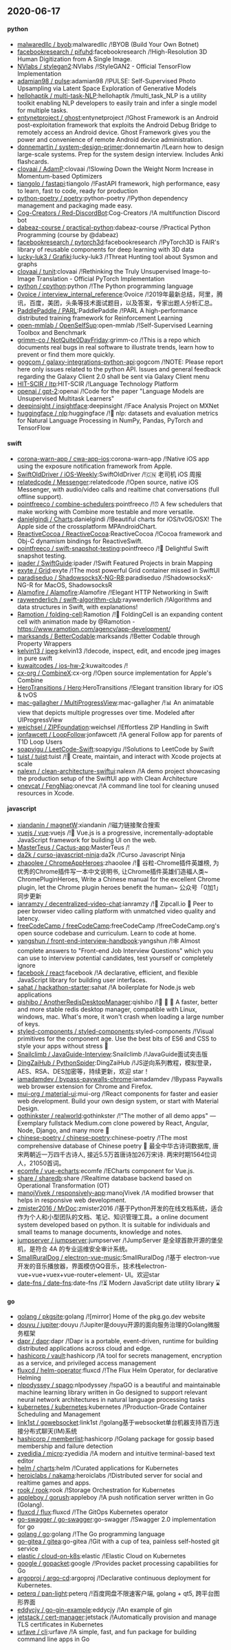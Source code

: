## 2020-06-17

#### python
* [malwaredllc / byob](https://github.com/malwaredllc/byob):malwaredllc /!BYOB (Build Your Own Botnet)
* [facebookresearch / pifuhd](https://github.com/facebookresearch/pifuhd):facebookresearch /!High-Resolution 3D Human Digitization from A Single Image.
* [NVlabs / stylegan2](https://github.com/NVlabs/stylegan2):NVlabs /!StyleGAN2 - Official TensorFlow Implementation
* [adamian98 / pulse](https://github.com/adamian98/pulse):adamian98 /!PULSE: Self-Supervised Photo Upsampling via Latent Space Exploration of Generative Models
* [hellohaptik / multi-task-NLP](https://github.com/hellohaptik/multi-task-NLP):hellohaptik /!multi_task_NLP is a utility toolkit enabling NLP developers to easily train and infer a single model for multiple tasks.
* [entynetproject / ghost](https://github.com/entynetproject/ghost):entynetproject /!Ghost Framework is an Android post-exploitation framework that exploits the Android Debug Bridge to remotely access an Android device. Ghost Framework gives you the power and convenience of remote Android device administration.
* [donnemartin / system-design-primer](https://github.com/donnemartin/system-design-primer):donnemartin /!Learn how to design large-scale systems. Prep for the system design interview. Includes Anki flashcards.
* [clovaai / AdamP](https://github.com/clovaai/AdamP):clovaai /!Slowing Down the Weight Norm Increase in Momentum-based Optimizers
* [tiangolo / fastapi](https://github.com/tiangolo/fastapi):tiangolo /!FastAPI framework, high performance, easy to learn, fast to code, ready for production
* [python-poetry / poetry](https://github.com/python-poetry/poetry):python-poetry /!Python dependency management and packaging made easy.
* [Cog-Creators / Red-DiscordBot](https://github.com/Cog-Creators/Red-DiscordBot):Cog-Creators /!A multifunction Discord bot
* [dabeaz-course / practical-python](https://github.com/dabeaz-course/practical-python):dabeaz-course /!Practical Python Programming (course by @dabeaz)
* [facebookresearch / pytorch3d](https://github.com/facebookresearch/pytorch3d):facebookresearch /!PyTorch3D is FAIR's library of reusable components for deep learning with 3D data
* [lucky-luk3 / Grafiki](https://github.com/lucky-luk3/Grafiki):lucky-luk3 /!Threat Hunting tool about Sysmon and graphs
* [clovaai / tunit](https://github.com/clovaai/tunit):clovaai /!Rethinking the Truly Unsupervised Image-to-Image Translation - Official PyTorch Implementation
* [python / cpython](https://github.com/python/cpython):python /!The Python programming language
* [0voice / interview_internal_reference](https://github.com/0voice/interview_internal_reference):0voice /!2019年最新总结，阿里，腾讯，百度，美团，头条等技术面试题目，以及答案，专家出题人分析汇总。
* [PaddlePaddle / PARL](https://github.com/PaddlePaddle/PARL):PaddlePaddle /!PARL A high-performance distributed training framework for Reinforcement Learning
* [open-mmlab / OpenSelfSup](https://github.com/open-mmlab/OpenSelfSup):open-mmlab /!Self-Supervised Learning Toolbox and Benchmark
* [grimm-co / NotQuite0DayFriday](https://github.com/grimm-co/NotQuite0DayFriday):grimm-co /!This is a repo which documents real bugs in real software to illustrate trends, learn how to prevent or find them more quickly.
* [gogcom / galaxy-integrations-python-api](https://github.com/gogcom/galaxy-integrations-python-api):gogcom /!NOTE: Please report here only issues related to the python API. Issues and general feedback regarding the Galaxy Client 2.0 shall be sent via Galaxy Client menu
* [HIT-SCIR / ltp](https://github.com/HIT-SCIR/ltp):HIT-SCIR /!Language Technology Platform
* [openai / gpt-2](https://github.com/openai/gpt-2):openai /!Code for the paper "Language Models are Unsupervised Multitask Learners"
* [deepinsight / insightface](https://github.com/deepinsight/insightface):deepinsight /!Face Analysis Project on MXNet
* [huggingface / nlp](https://github.com/huggingface/nlp):huggingface /!🤗
nlp: datasets and evaluation metrics for Natural Language Processing in NumPy, Pandas, PyTorch and TensorFlow

#### swift
* [corona-warn-app / cwa-app-ios](https://github.com/corona-warn-app/cwa-app-ios):corona-warn-app /!Native iOS app using the exposure notification framework from Apple.
* [SwiftOldDriver / iOS-Weekly](https://github.com/SwiftOldDriver/iOS-Weekly):SwiftOldDriver /!🇨🇳
老司机 iOS 周报
* [relatedcode / Messenger](https://github.com/relatedcode/Messenger):relatedcode /!Open source, native iOS Messenger, with audio/video calls and realtime chat conversations (full offline support).
* [pointfreeco / combine-schedulers](https://github.com/pointfreeco/combine-schedulers):pointfreeco /!⏰
A few schedulers that make working with Combine more testable and more versatile.
* [danielgindi / Charts](https://github.com/danielgindi/Charts):danielgindi /!Beautiful charts for iOS/tvOS/OSX! The Apple side of the crossplatform MPAndroidChart.
* [ReactiveCocoa / ReactiveCocoa](https://github.com/ReactiveCocoa/ReactiveCocoa):ReactiveCocoa /!Cocoa framework and Obj-C dynamism bindings for ReactiveSwift.
* [pointfreeco / swift-snapshot-testing](https://github.com/pointfreeco/swift-snapshot-testing):pointfreeco /!📸
Delightful Swift snapshot testing.
* [ipader / SwiftGuide](https://github.com/ipader/SwiftGuide):ipader /!Swift Featured Projects in brain Mapping
* [exyte / Grid](https://github.com/exyte/Grid):exyte /!The most powerful Grid container missed in SwiftUI
* [paradiseduo / ShadowsocksX-NG-R8](https://github.com/paradiseduo/ShadowsocksX-NG-R8):paradiseduo /!ShadowsocksX-NG-R for MacOS, ShadowsocksR
* [Alamofire / Alamofire](https://github.com/Alamofire/Alamofire):Alamofire /!Elegant HTTP Networking in Swift
* [raywenderlich / swift-algorithm-club](https://github.com/raywenderlich/swift-algorithm-club):raywenderlich /!Algorithms and data structures in Swift, with explanations!
* [Ramotion / folding-cell](https://github.com/Ramotion/folding-cell):Ramotion /!📃
FoldingCell is an expanding content cell with animation made by @Ramotion - https://www.ramotion.com/agency/app-development/
* [marksands / BetterCodable](https://github.com/marksands/BetterCodable):marksands /!Better Codable through Property Wrappers
* [kelvin13 / jpeg](https://github.com/kelvin13/jpeg):kelvin13 /!decode, inspect, edit, and encode jpeg images in pure swift
* [kuwaitcodes / ios-hw-2](https://github.com/kuwaitcodes/ios-hw-2):kuwaitcodes /!
* [cx-org / CombineX](https://github.com/cx-org/CombineX):cx-org /!Open source implementation for Apple's Combine
* [HeroTransitions / Hero](https://github.com/HeroTransitions/Hero):HeroTransitions /!Elegant transition library for iOS & tvOS
* [mac-gallagher / MultiProgressView](https://github.com/mac-gallagher/MultiProgressView):mac-gallagher /!📊
An animatable view that depicts multiple progresses over time. Modeled after UIProgressView
* [weichsel / ZIPFoundation](https://github.com/weichsel/ZIPFoundation):weichsel /!Effortless ZIP Handling in Swift
* [jonfawcett / LoopFollow](https://github.com/jonfawcett/LoopFollow):jonfawcett /!A general Follow app for parents of T1D Loop Users
* [soapyigu / LeetCode-Swift](https://github.com/soapyigu/LeetCode-Swift):soapyigu /!Solutions to LeetCode by Swift
* [tuist / tuist](https://github.com/tuist/tuist):tuist /!🚀
Create, maintain, and interact with Xcode projects at scale
* [nalexn / clean-architecture-swiftui](https://github.com/nalexn/clean-architecture-swiftui):nalexn /!A demo project showcasing the production setup of the SwiftUI app with Clean Architecture
* [onevcat / FengNiao](https://github.com/onevcat/FengNiao):onevcat /!A command line tool for cleaning unused resources in Xcode.

#### javascript
* [xiandanin / magnetW](https://github.com/xiandanin/magnetW):xiandanin /!磁力链接聚合搜索
* [vuejs / vue](https://github.com/vuejs/vue):vuejs /!🖖
Vue.js is a progressive, incrementally-adoptable JavaScript framework for building UI on the web.
* [MasterTeus / Cactus-app](https://github.com/MasterTeus/Cactus-app):MasterTeus /!
* [da2k / curso-javascript-ninja](https://github.com/da2k/curso-javascript-ninja):da2k /!Curso Javascript Ninja
* [zhaoolee / ChromeAppHeroes](https://github.com/zhaoolee/ChromeAppHeroes):zhaoolee /!🌈
谷粒-Chrome插件英雄榜, 为优秀的Chrome插件写一本中文说明书, 让Chrome插件英雄们造福人类~ ChromePluginHeroes, Write a Chinese manual for the excellent Chrome plugin, let the Chrome plugin heroes benefit the human~ 公众号「0加1」同步更新
* [ianramzy / decentralized-video-chat](https://github.com/ianramzy/decentralized-video-chat):ianramzy /!🚀
Zipcall.io
🚀
Peer to peer browser video calling platform with unmatched video quality and latency.
* [freeCodeCamp / freeCodeCamp](https://github.com/freeCodeCamp/freeCodeCamp):freeCodeCamp /!freeCodeCamp.org's open source codebase and curriculum. Learn to code at home.
* [yangshun / front-end-interview-handbook](https://github.com/yangshun/front-end-interview-handbook):yangshun /!🕸
Almost complete answers to "Front-end Job Interview Questions" which you can use to interview potential candidates, test yourself or completely ignore
* [facebook / react](https://github.com/facebook/react):facebook /!A declarative, efficient, and flexible JavaScript library for building user interfaces.
* [sahat / hackathon-starter](https://github.com/sahat/hackathon-starter):sahat /!A boilerplate for Node.js web applications
* [qishibo / AnotherRedisDesktopManager](https://github.com/qishibo/AnotherRedisDesktopManager):qishibo /!🚀
🚀
🚀
A faster, better and more stable redis desktop manager, compatible with Linux, windows, mac. What's more, it won't crash when loading a large number of keys.
* [styled-components / styled-components](https://github.com/styled-components/styled-components):styled-components /!Visual primitives for the component age. Use the best bits of ES6 and CSS to style your apps without stress
💅
* [Snailclimb / JavaGuide-Interview](https://github.com/Snailclimb/JavaGuide-Interview):Snailclimb /!JavaGuide面试突击版
* [DingZaiHub / PythonSpider](https://github.com/DingZaiHub/PythonSpider):DingZaiHub /!JS逆向系列教程，模拟登录，AES、RSA、DES加密等，持续更新，欢迎 star！
* [iamadamdev / bypass-paywalls-chrome](https://github.com/iamadamdev/bypass-paywalls-chrome):iamadamdev /!Bypass Paywalls web browser extension for Chrome and Firefox.
* [mui-org / material-ui](https://github.com/mui-org/material-ui):mui-org /!React components for faster and easier web development. Build your own design system, or start with Material Design.
* [gothinkster / realworld](https://github.com/gothinkster/realworld):gothinkster /!"The mother of all demo apps" — Exemplary fullstack Medium.com clone powered by React, Angular, Node, Django, and many more
🏅
* [chinese-poetry / chinese-poetry](https://github.com/chinese-poetry/chinese-poetry):chinese-poetry /!The most comprehensive database of Chinese poetry
🧶
最全中华古诗词数据库, 唐宋两朝近一万四千古诗人, 接近5.5万首唐诗加26万宋诗. 两宋时期1564位词人，21050首词。
* [ecomfe / vue-echarts](https://github.com/ecomfe/vue-echarts):ecomfe /!ECharts component for Vue.js.
* [share / sharedb](https://github.com/share/sharedb):share /!Realtime database backend based on Operational Transformation (OT)
* [manojVivek / responsively-app](https://github.com/manojVivek/responsively-app):manojVivek /!A modified browser that helps in responsive web development.
* [zmister2016 / MrDoc](https://github.com/zmister2016/MrDoc):zmister2016 /!基于Python开发的在线文档系统，适合作为个人和小型团队的文档、笔记、知识管理工具。a online document system developed based on python. It is suitable for individuals and small teams to manage documents, knowledge and notes.
* [jumpserver / jumpserver](https://github.com/jumpserver/jumpserver):jumpserver /!JumpServer 是全球首款开源的堡垒机，是符合 4A 的专业运维安全审计系统。
* [SmallRuralDog / electron-vue-music](https://github.com/SmallRuralDog/electron-vue-music):SmallRuralDog /!基于 electron-vue 开发的音乐播放器，界面模仿QQ音乐，技术栈electron-vue+vue+vuex+vue-router+element- UI。欢迎star
* [date-fns / date-fns](https://github.com/date-fns/date-fns):date-fns /!⏳
Modern JavaScript date utility library
⌛️

#### go
* [golang / pkgsite](https://github.com/golang/pkgsite):golang /![mirror] Home of the pkg.go.dev website
* [douyu / jupiter](https://github.com/douyu/jupiter):douyu /!Jupiter是douyu开源的面向服务治理的Golang微服务框架
* [dapr / dapr](https://github.com/dapr/dapr):dapr /!Dapr is a portable, event-driven, runtime for building distributed applications across cloud and edge.
* [hashicorp / vault](https://github.com/hashicorp/vault):hashicorp /!A tool for secrets management, encryption as a service, and privileged access management
* [fluxcd / helm-operator](https://github.com/fluxcd/helm-operator):fluxcd /!The Flux Helm Operator, for declarative Helming
* [nlpodyssey / spago](https://github.com/nlpodyssey/spago):nlpodyssey /!spaGO is a beautiful and maintainable machine learning library written in Go designed to support relevant neural network architectures in natural language processing tasks
* [kubernetes / kubernetes](https://github.com/kubernetes/kubernetes):kubernetes /!Production-Grade Container Scheduling and Management
* [link1st / gowebsocket](https://github.com/link1st/gowebsocket):link1st /!golang基于websocket单台机器支持百万连接分布式聊天(IM)系统
* [hashicorp / memberlist](https://github.com/hashicorp/memberlist):hashicorp /!Golang package for gossip based membership and failure detection
* [zyedidia / micro](https://github.com/zyedidia/micro):zyedidia /!A modern and intuitive terminal-based text editor
* [helm / charts](https://github.com/helm/charts):helm /!Curated applications for Kubernetes
* [heroiclabs / nakama](https://github.com/heroiclabs/nakama):heroiclabs /!Distributed server for social and realtime games and apps.
* [rook / rook](https://github.com/rook/rook):rook /!Storage Orchestration for Kubernetes
* [appleboy / gorush](https://github.com/appleboy/gorush):appleboy /!A push notification server written in Go (Golang).
* [fluxcd / flux](https://github.com/fluxcd/flux):fluxcd /!The GitOps Kubernetes operator
* [go-swagger / go-swagger](https://github.com/go-swagger/go-swagger):go-swagger /!Swagger 2.0 implementation for go
* [golang / go](https://github.com/golang/go):golang /!The Go programming language
* [go-gitea / gitea](https://github.com/go-gitea/gitea):go-gitea /!Git with a cup of tea, painless self-hosted git service
* [elastic / cloud-on-k8s](https://github.com/elastic/cloud-on-k8s):elastic /!Elastic Cloud on Kubernetes
* [google / gopacket](https://github.com/google/gopacket):google /!Provides packet processing capabilities for Go
* [argoproj / argo-cd](https://github.com/argoproj/argo-cd):argoproj /!Declarative continuous deployment for Kubernetes.
* [peterq / pan-light](https://github.com/peterq/pan-light):peterq /!百度网盘不限速客户端, golang + qt5, 跨平台图形界面
* [eddycjy / go-gin-example](https://github.com/eddycjy/go-gin-example):eddycjy /!An example of gin
* [jetstack / cert-manager](https://github.com/jetstack/cert-manager):jetstack /!Automatically provision and manage TLS certificates in Kubernetes
* [urfave / cli](https://github.com/urfave/cli):urfave /!A simple, fast, and fun package for building command line apps in Go

